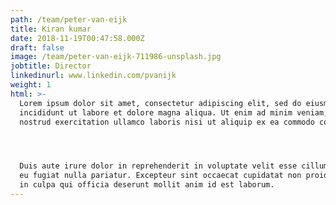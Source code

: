 ```yaml
---
path: /team/peter-van-eijk
title: Kiran kumar
date: 2018-11-19T00:47:58.000Z
draft: false
image: /team/peter-van-eijk-711986-unsplash.jpg
jobtitle: Director
linkedinurl: www.linkedin.com/pvanijk
weight: 1
html: >-
  Lorem ipsum dolor sit amet, consectetur adipiscing elit, sed do eiusmod tempor
  incididunt ut labore et dolore magna aliqua. Ut enim ad minim veniam, quis
  nostrud exercitation ullamco laboris nisi ut aliquip ex ea commodo consequat.




  Duis aute irure dolor in reprehenderit in voluptate velit esse cillum dolore
  eu fugiat nulla pariatur. Excepteur sint occaecat cupidatat non proident, sunt
  in culpa qui officia deserunt mollit anim id est laborum.
---
```


